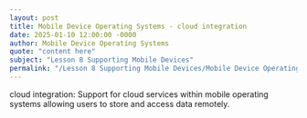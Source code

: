```yaml
---
layout: post
title: Mobile Device Operating Systems - cloud integration
date: 2025-01-10 12:00:00 -0000
author: Mobile Device Operating Systems
quote: "content here"
subject: "Lesson 8 Supporting Mobile Devices"
permalink: "/Lesson 8 Supporting Mobile Devices/Mobile Device Operating Systems/Mobile Device Operating Systems - cloud integration"
---
```


cloud integration: Support for cloud services within mobile operating systems allowing users to store and access data remotely.
